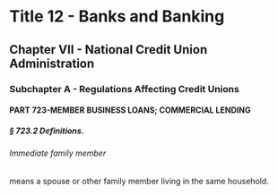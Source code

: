 
# Title 12 - Banks and Banking
## Chapter VII - National Credit Union Administration
### Subchapter A - Regulations Affecting Credit Unions
#### PART 723-MEMBER BUSINESS LOANS; COMMERCIAL LENDING
##### § 723.2 Definitions.
###### Immediate family member

means a spouse or other family member living in the same household.
